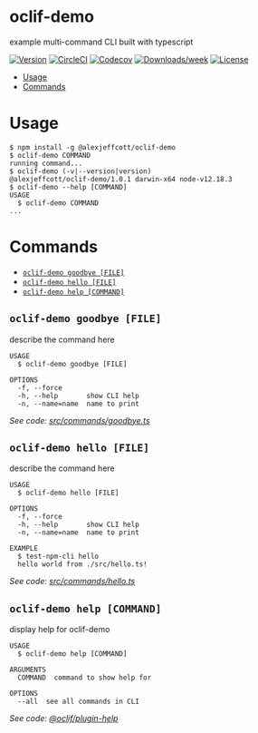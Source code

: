oclif-demo
=======================

example multi-command CLI built with typescript

[![Version](https://img.shields.io/npm/v/@oclif/example-multi-ts.svg)](https://npmjs.org/package/@alexjeffcott/oclif-demo)
[![CircleCI](https://circleci.com/gh/alexjeffcott/oclif-demo/tree/master.svg?style=shield)](https://circleci.com/gh/alexjeffcott/oclif-demo/tree/master)
[![Codecov](https://codecov.io/gh/alexjeffcott/oclif-demo/branch/master/graph/badge.svg)](https://codecov.io/gh/alexjeffcott/oclif-demo)
[![Downloads/week](https://img.shields.io/npm/dw/@alexjeffcott/oclif-demo.svg)](https://npmjs.org/package/@alexjeffcott/oclif-demo)
[![License](https://img.shields.io/npm/l/@alexjeffcott/oclif-demo.svg)](https://github.com/alexjeffcott/oclif-demo/blob/master/package.json)

<!-- toc -->
* [Usage](#usage)
* [Commands](#commands)
<!-- tocstop -->
# Usage
<!-- usage -->
```sh-session
$ npm install -g @alexjeffcott/oclif-demo
$ oclif-demo COMMAND
running command...
$ oclif-demo (-v|--version|version)
@alexjeffcott/oclif-demo/1.0.1 darwin-x64 node-v12.18.3
$ oclif-demo --help [COMMAND]
USAGE
  $ oclif-demo COMMAND
...
```
<!-- usagestop -->
# Commands
<!-- commands -->
* [`oclif-demo goodbye [FILE]`](#oclif-demo-goodbye-file)
* [`oclif-demo hello [FILE]`](#oclif-demo-hello-file)
* [`oclif-demo help [COMMAND]`](#oclif-demo-help-command)

## `oclif-demo goodbye [FILE]`

describe the command here

```
USAGE
  $ oclif-demo goodbye [FILE]

OPTIONS
  -f, --force
  -h, --help       show CLI help
  -n, --name=name  name to print
```

_See code: [src/commands/goodbye.ts](https://github.com/AlexJeffcott/oclif-demo/blob/v1.0.1/src/commands/goodbye.ts)_

## `oclif-demo hello [FILE]`

describe the command here

```
USAGE
  $ oclif-demo hello [FILE]

OPTIONS
  -f, --force
  -h, --help       show CLI help
  -n, --name=name  name to print

EXAMPLE
  $ test-npm-cli hello
  hello world from ./src/hello.ts!
```

_See code: [src/commands/hello.ts](https://github.com/AlexJeffcott/oclif-demo/blob/v1.0.1/src/commands/hello.ts)_

## `oclif-demo help [COMMAND]`

display help for oclif-demo

```
USAGE
  $ oclif-demo help [COMMAND]

ARGUMENTS
  COMMAND  command to show help for

OPTIONS
  --all  see all commands in CLI
```

_See code: [@oclif/plugin-help](https://github.com/oclif/plugin-help/blob/v3.2.0/src/commands/help.ts)_
<!-- commandsstop -->
